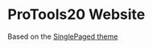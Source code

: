 ProTools20 Website
======================

Based on the [SinglePaged theme](https://github.com/t413/SinglePaged)
